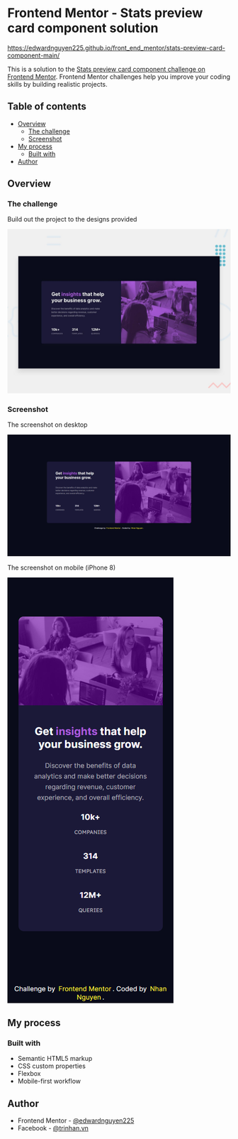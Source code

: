 # Frontend Mentor - Stats preview card component solution
https://edwardnguyen225.github.io/front_end_mentor/stats-preview-card-component-main/

This is a solution to the [Stats preview card component challenge on Frontend Mentor](https://www.frontendmentor.io/challenges/stats-preview-card-component-8JqbgoU62). Frontend Mentor challenges help you improve your coding skills by building realistic projects.

## Table of contents

- [Overview](#overview)
  - [The challenge](#the-challenge)
  - [Screenshot](#screenshot)
- [My process](#my-process)
  - [Built with](#built-with)
- [Author](#author)

## Overview

### The challenge

Build out the project to the designs provided

![Desktop preview of the project](./design/desktop-preview.jpg)

### Screenshot

The screenshot on desktop

![Screen shot on desktop](./screenshots/screenshot-desktop.png)

The screenshot on mobile (iPhone 8)

![Screen shot on mobile](./screenshots/screenshot-iphone8.png)

## My process

### Built with

- Semantic HTML5 markup
- CSS custom properties
- Flexbox
- Mobile-first workflow

## Author

- Frontend Mentor - [@edwardnguyen225](https://www.frontendmentor.io/profile/edwardnguyen225)
- Facebook - [@trinhan.vn](https://www.facebook.com/trinhan.vn/)
